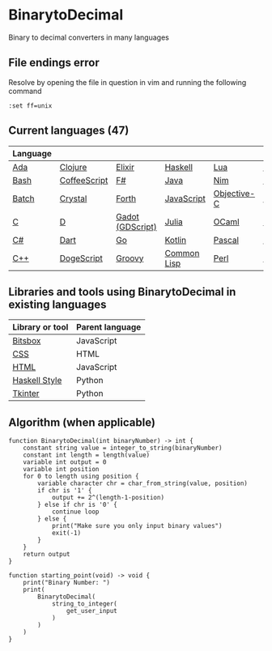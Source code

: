# BinarytoDecimal

Binary to decimal converters in many languages

## File endings error

Resolve by opening the file in question in vim and running the following command

```vim
:set ff=unix
```

## Current languages (47)

| Language                     |                                        |                                        |                                    |                                  |                                   |                                |                                    |
| ---------------------------- | -------------------------------------- | -------------------------------------- | ---------------------------------- | -------------------------------- | --------------------------------- | ------------------------------ | ---------------------------------- |
| [Ada](BinarytoDecimal.adb)   | [Clojure](BinarytoDecimal.clj)         | [Elixir](BinarytoDecimal.exs)          | [Haskell](BinarytoDecimal.hs)      | [Lua](BinarytoDecimal.lua)       | [PHP](BinarytoDecimal.php)        | [Ruby](BinarytoDecimal.rb)     | [Tcl](BinarytoDecimal.tcl)         |
| [Bash](BinarytoDecimal.sh)   | [CoffeeScript](BinarytoDecimal.coffee) | [F#](BinarytoDecimal.fsx)              | [Java](BinarytoDecimal.java)       | [Nim](BinarytoDecimal.nim)       | [Powershell](BinarytoDecimal.ps1) | [Rust](BinarytoDecimal.rs)     | [TypeScript](BinarytoDecimal.ts)   |
| [Batch](BinarytoDecimal.bat) | [Crystal](BinarytoDecimal.cr)          | [Forth](BinarytoDecimal.fth)           | [JavaScript](BinarytoDecimal.js)   | [Objective-C](BinarytoDecimal.m) | [Python](BinarytoDecimal.py)      | [Scala](BinarytoDecimal.scala) | [V](BinarytoDecimal.v)             |
| [C](BinarytoDecimal.c)       | [D](BinarytoDecimal.d)                 | [Gadot (GDScript)](BinarytoDecimal.gd) | [Julia](BinarytoDecimal.jl)        | [OCaml](BinarytoDecimal.ml)      | [R](BinarytoDecimal.r)            | [Scratch](BinarytoDecimal.sb3) | [Visual Basic](BinarytoDecimal.vb) |
| [C#](BinarytoDecimal.cs)     | [Dart](BinarytoDecimal.dart)           | [Go](BinarytoDecimal.go)               | [Kotlin](BinarytoDecimal.kt)       | [Pascal](BinarytoDecimal.pas)    | [Reason](BinarytoDecimal.re)      | [Scheme](BinarytoDecimal.scm)  | [Zig](BinarytoDecimal.zig)         |
| [C++](BinarytoDecimal.cpp)   | [DogeScript](BinarytoDecimal.djs)      | [Groovy](BinarytoDecimal.gvy)          | [Common Lisp](BinarytoDecimal.lsp) | [Perl](BinarytoDecimal.pl)       | [Rescript](BinarytoDecimal.res)   | [Swift](BinarytoDecimal.swift) |

## Libraries and tools using BinarytoDecimal in existing languages

| Library or tool                                   | Parent language |
| ------------------------------------------------- | --------------- |
| [Bitsbox](BinarytoDecimal.bitsbox.js)             | JavaScript      |
| [CSS](BinarytoDecimal.css)                        | HTML            |
| [HTML](BinarytoDecimal.html)                      | JavaScript      |
| [Haskell Style](BinarytoDecimal.haskell_style.py) | Python          |
| [Tkinter](BinarytoDecimal.tkinter.py)             | Python          |

## Algorithm (when applicable)

```pseudocode
function BinarytoDecimal(int binaryNumber) -> int {
    constant string value = integer_to_string(binaryNumber)
    constant int length = length(value)
    variable int output = 0
    variable int position
    for 0 to length using position {
        variable character chr = char_from_string(value, position)
        if chr is '1' {
            output += 2^(length-1-position)
        } else if chr is '0' {
            continue loop
        } else {
            print("Make sure you only input binary values")
            exit(-1)
        }
    }
    return output
}

function starting_point(void) -> void {
    print("Binary Number: ")
    print(
        BinarytoDecimal(
            string_to_integer(
                get_user_input
            )
        )
    )
}
```
